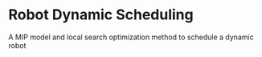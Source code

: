 # Robot Dynamic Scheduling
A MIP model and local search optimization method to schedule a dynamic robot
